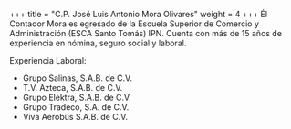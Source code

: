 +++
title = "C.P. José Luis Antonio Mora Olivares"
weight = 4
+++
Él <span class="invert-font">Contador Mora</span> es egresado de la Escuela Superior de Comercio y
Administración (ESCA Santo Tomás) IPN. Cuenta con más de 15 años de
experiencia en <span class="invert-font">nómina, seguro social y laboral.</span>

Experiencia Laboral:

* <span class="invert-font">Grupo Salinas, S.A.B. de C.V.</span>
* T.V. Azteca, S.A.B. de C.V.
* <span class="invert-font">Grupo Elektra, S.A.B. de C.V.</span>
* Grupo Tradeco, S.A. de C.V.
* <span class="invert-font">Viva Aerobús S.A.B. de C.V.</span>
